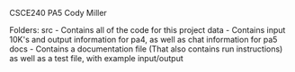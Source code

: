 CSCE240 PA5
Cody Miller

Folders:
src - Contains all of the code for this project
data - Contains input 10K's and output information for pa4, as well as chat information for pa5
docs - Contains a documentation file (That also contains run instructions) as well as a test file, with example input/output
